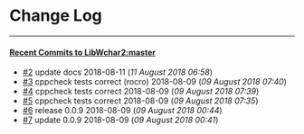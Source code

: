 
# Change Log
----------

#### [Recent Commits to LibWchar2:master](https://github.com/ClnViewer/LibWchar2/commits/master.atom)

- [#2](https://github.com/ClnViewer/LibWchar2/commit/bec7679bdfa4ced59d138b36463596f09e7cca04)  	update docs 2018-08-11 (*11 August 2018 06:58*)
- [#3](https://github.com/ClnViewer/LibWchar2/commit/ec0b591b77dbee5f8baedfcf21255b8cae827156)  	cppcheck tests correct (rocro) 2018-08-09 (*09 August 2018 07:40*)
- [#4](https://github.com/ClnViewer/LibWchar2/commit/ff67d9f1789d2a781277fff6a7696c3dab178dc9)  	cppcheck tests correct 2018-08-09 (*09 August 2018 07:39*)
- [#5](https://github.com/ClnViewer/LibWchar2/commit/eee5972e2c2f1df3abef2c412aeef52b92240c22)  	cppcheck tests correct 2018-08-09 (*09 August 2018 07:35*)
- [#6](https://github.com/ClnViewer/LibWchar2/commit/0576e1c66b0f52e61074476807c0627c4c7e8cf2)  	release 0.0.9 2018-08-09 (*09 August 2018 00:44*)
- [#7](https://github.com/ClnViewer/LibWchar2/commit/d85e1479f9b2738cc5f7f812c222ef48e0689d03)  	update 0.0.9 2018-08-09 (*09 August 2018 00:41*)

